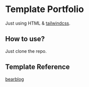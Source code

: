 # Template Portfolio
  Just using HTML & [tailwindcss](https://tailwindcss.com).
## How to use?
Just clone the repo.

## Template Reference
[bearblog](https://bearblog.dev)
